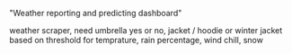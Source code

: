 "Weather reporting and predicting dashboard" 

weather scraper, need umbrella yes or no, jacket / hoodie or winter jacket based on threshold for temprature, rain percentage, wind chill, snow